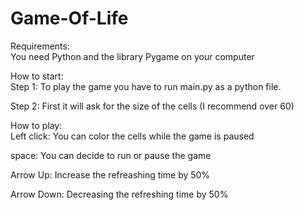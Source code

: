 # Game-Of-Life

Requirements: \
You need Python and the library Pygame on your computer


How to start: \
Step 1: To play the game you have to run main.py as a python file.

Step 2: First it will ask for the size of the cells (I recommend over 60)

How to play: \
Left click: You can color the cells while the game is paused

space: You can decide to run or pause the game

Arrow Up: Increase the refreashing time by 50%

Arrow Down: Decreasing the refreshing time by 50%
